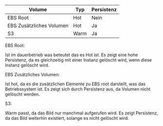 
| Volume | Typ | Persistenz |
| - | - | - |
|EBS Root|Hot|Nein|
|EBS Zusätzliches Volumen|Hot|Ja|
|S3|Warm|Ja|

EBS Root:

Ist im dauerbetrieb was beteutet das es Hot ist. 
Es zeigt eine hohe Persistenz, da es gleichzeitig mit einer Instanz gelöscht wird,
wenn diese Instanz gelöscht wird.



EBS Zusätzliches Volumen:

Ist hot, da es die zusätzlichen Elemente zu EBS root darstellt,
was das Betriebssystem ist. Es zeigt sich durch Persistenz aus,
da Volumen nicht gelöscht werden.


S3:

Warm passt, da das Bild nur manchmal aufgerufen wird. Es zeigt Persistenz, da das Bild weiterhin existiert, solange es nicht gelöscht wird.


